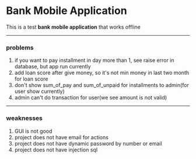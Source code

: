 # Bank Mobile Application

This is a test **bank mobile application** that works offline

---
### problems

1. if you want to pay installment in day more than 1, see raise error in database, but app run currently
2. add loan score after give money, so it's not min money in last two month for loan score
3. don't show sum_of_pay and sum_of_unpaid for installments to admin(for user show currently)
4. admin can't do transaction for user(we see amount is not valid)

---
### weaknesses

1. GUI is not good
2. project does not have email for actions
3. project does not have dynamic password by number or email
4. project does not have injection sql

